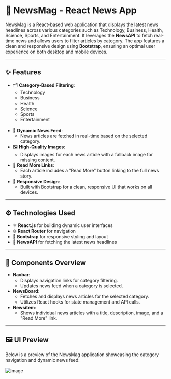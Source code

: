 
# 📰 NewsMag - React News App

NewsMag is a React-based web application that displays the latest news headlines across various categories such as Technology, Business, Health, Science, Sports, and Entertainment. It leverages the **NewsAPI** to fetch real-time news and allows users to filter articles by category. The app features a clean and responsive design using **Bootstrap**, ensuring an optimal user experience on both desktop and mobile devices.

---

## ✨ Features
- 🗂️ **Category-Based Filtering**:
  - Technology
  - Business
  - Health
  - Science
  - Sports
  - Entertainment <br><br>
- 🔄 **Dynamic News Feed**:
  - News articles are fetched in real-time based on the selected category.
- 🖼️ **High-Quality Images**:
  - Displays images for each news article with a fallback image for missing content.
- 🔗 **Read More Links**:
  - Each article includes a "Read More" button linking to the full news story.
- 🎨 **Responsive Design**:
  - Built with Bootstrap for a clean, responsive UI that works on all devices.

---

## ⚙️ Technologies Used
- ⚛️ **React.js** for building dynamic user interfaces
- 🌐 **React Router** for navigation
- 🎨 **Bootstrap** for responsive styling and layout
- 🔗 **NewsAPI** for fetching the latest news headlines

---

## 🧩 Components Overview
- **Navbar**: 
  - Displays navigation links for category filtering.
  - Updates news feed when a category is selected.
- **NewsBoard**:
  - Fetches and displays news articles for the selected category.
  - Utilizes React hooks for state management and API calls.
- **Newsitem**:
  - Shows individual news articles with a title, description, image, and a "Read More" link.

---
## 🖼️ UI Preview
Below is a preview of the NewsMag application showcasing the category navigation and dynamic news feed:
<br><br>
![image](https://github.com/user-attachments/assets/d78a3373-d30a-4434-8d9a-e422cdbc4a1b)

